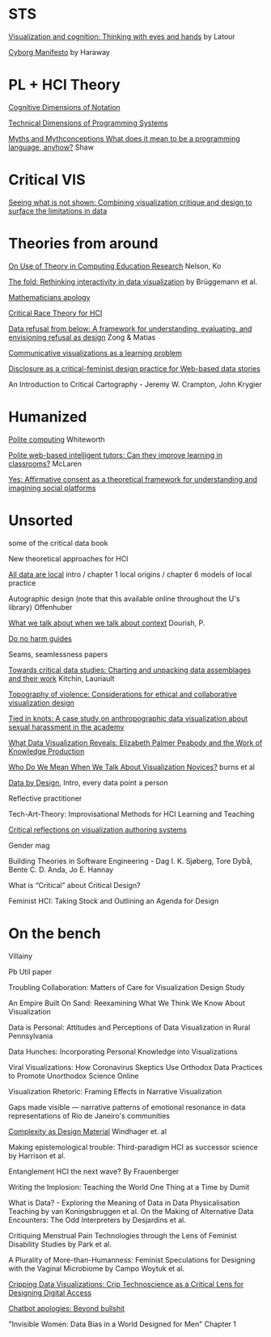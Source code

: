 # STS

[Visualization and cognition: Thinking with eyes and hands](<https://hci.ucsd.edu/10/readings/Latour(1986).pdf>) by Latour

[Cyborg Manifesto](https://usa.anarchistlibraries.net/library/donna-haraway-a-cyborg-manifesto) by Haraway

# PL + HCI Theory

[Cognitive Dimensions of Notation](https://www.cl.cam.ac.uk/~afb21/CognitiveDimensions/papers/Green1989.pdf)

[Technical Dimensions of Programming Systems](https://arxiv.org/abs/2302.10003)

[Myths and Mythconceptions What does it mean to be a programming language, anyhow?](https://dl.acm.org/doi/pdf/10.1145/3480947) Shaw

# Critical VIS

[Seeing what is not shown: Combining visualization critique and design to surface the limitations in data](https://www.jbe-platform.com/content/journals/10.1075/idj.22006.hen)

# Theories from around

[On Use of Theory in Computing Education Research](https://dl.acm.org/doi/abs/10.1145/3230977.3230992) Nelson, Ko

[The fold: Rethinking interactivity in data visualization](https://markjanbludau.de/Brueggemann2020_Fold.pdf) by Brüggemann et al.

[Mathematicians apology](https://www.cs.utexas.edu/~mitra/csSpring2024/cs309/Papers/A_Mathematicians_Apology.pdf)

[Critical Race Theory for HCI](https://dl.acm.org/doi/abs/10.1145/3313831.3376392)

[Data refusal from below: A framework for understanding, evaluating, and envisioning refusal as design](https://dl.acm.org/doi/full/10.1145/3630107) Zong & Matias

[Communicative visualizations as a learning problem](https://ieeexplore.ieee.org/abstract/document/9222102/)

[Disclosure as a critical-feminist design practice for Web-based data stories](https://firstmonday.org/ojs/index.php/fm/article/view/12712)

An Introduction to Critical Cartography - Jeremy W. Crampton, John Krygier

# Humanized

[Polite computing](https://www.tandfonline.com/doi/full/10.1080/01449290512331333700) Whiteworth

[Polite web-based intelligent tutors: Can they improve learning in classrooms?](https://www.sciencedirect.com/science/article/pii/S0360131510002824) McLaren

[Yes: Affirmative consent as a theoretical framework for understanding and imagining social platforms](https://dl.acm.org/doi/abs/10.1145/3411764.3445778)

# Unsorted

some of the critical data book

New theoretical approaches for HCI

[All data are local](https://direct.mit.edu/books/book-pdf/2257207/book_9780262352215.pdf) intro / chapter 1 local origins / chapter 6 models of local practice

Autographic design (note that this available online throughout the U's library) Offenhuber

[What we talk about when we talk about context](https://doi.org/10.1007/s00779-003-0253-8) Dourish, P.

[Do no harm guides](https://www.urban.org/research/publication/do-no-harm-guide-applying-equity-awareness-data-visualization)

Seams, seamlessness papers

[Towards critical data studies: Charting and unpacking data assemblages and their work](https://papers.ssrn.com/sol3/papers.cfm?Abstract_id=2474112) Kitchin, Lauriault

[Topography of violence: Considerations for ethical and collaborative visualization design](https://onlinelibrary.wiley.com/doi/abs/10.1111/cgf.14285)

[Tied in knots: A case study on anthropographic data visualization about sexual harassment in the academy](https://ieeexplore.ieee.org/abstract/document/9307965)

[What Data Visualization Reveals: Elizabeth Palmer Peabody and the Work of Knowledge Production](https://hdsr.mitpress.mit.edu/pub/oraonikr)

[Who Do We Mean When We Talk About Visualization Novices?](https://dl.acm.org/doi/abs/10.1145/3544548.3581524) burns et al

[Data by Design](https://dataxdesign.io/), Intro, every data point a person

Reflective practitioner

Tech-Art-Theory: Improvisational Methods for HCI Learning and Teaching

[Critical reflections on visualization authoring systems](https://ieeexplore.ieee.org/abstract/document/8807226/)

Gender mag

Building Theories in Software Engineering - Dag I. K. Sjøberg, Tore Dybå, Bente C. D. Anda, Jo E. Hannay

What is “Critical” about Critical Design?

Feminist HCI: Taking Stock and Outlining an Agenda for Design

# On the bench

Villainy

Pb Util paper

Troubling Collaboration: Matters of Care for Visualization Design Study

An Empire Built On Sand: Reexamining What We Think We Know About Visualization

Data is Personal: Attitudes and Perceptions of Data Visualization in Rural Pennsylvania

Data Hunches: Incorporating Personal Knowledge into Visualizations

Viral Visualizations: How Coronavirus Skeptics Use Orthodox Data Practices to Promote Unorthodox Science Online

Visualization Rhetoric: Framing Effects in Narrative Visualization

Gaps made visible — narrative patterns of emotional resonance in data representations of Rio de Janeiro's communities

[Complexity as Design Material](https://arxiv.org/abs/2409.07465) Windhager et. al

Making epistemological trouble: Third-paradigm HCI as successor science by Harrison et al.

Entanglement HCI the next wave? By Frauenberger

Writing the Implosion: Teaching the World One Thing at a Time by Dumit

What is Data? - Exploring the Meaning of Data in Data Physicalisation Teaching by van Koningsbruggen et al.
On the Making of Alternative Data Encounters: The Odd Interpreters by Desjardins et al.

Critiquing Menstrual Pain Technologies through the Lens of Feminist Disability Studies by Park et al.

A Plurality of More-than-Humanness: Feminist Speculations for Designing with the Vaginal Microbiome by Campo Woytuk et al.

[Cripping Data Visualizations: Crip Technoscience as a Critical Lens for Designing Digital Access](https://dl.acm.org/doi/pdf/10.1145/3597638.3608427)

[Chatbot apologies: Beyond bullshit](https://arxiv.org/pdf/2501.09910)

"Invisible Women: Data Bias in a World Designed for Men" Chapter 1
